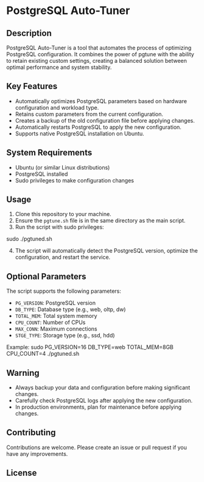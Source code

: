 # PostgreSQL Auto-Tuner

## Description
PostgreSQL Auto-Tuner is a tool that automates the process of optimizing PostgreSQL configuration. It combines the power of pgtune with the ability to retain existing custom settings, creating a balanced solution between optimal performance and system stability.

## Key Features
- Automatically optimizes PostgreSQL parameters based on hardware configuration and workload type.
- Retains custom parameters from the current configuration.
- Creates a backup of the old configuration file before applying changes.
- Automatically restarts PostgreSQL to apply the new configuration.
- Supports native PostgreSQL installation on Ubuntu.

## System Requirements
- Ubuntu (or similar Linux distributions)
- PostgreSQL installed
- Sudo privileges to make configuration changes

## Usage
1. Clone this repository to your machine.
2. Ensure the `pgtune.sh` file is in the same directory as the main script.
3. Run the script with sudo privileges:

sudo ./pgtuned.sh

4. The script will automatically detect the PostgreSQL version, optimize the configuration, and restart the service.

## Optional Parameters
The script supports the following parameters:
- `PG_VERSION`: PostgreSQL version
- `DB_TYPE`: Database type (e.g., web, oltp, dw)
- `TOTAL_MEM`: Total system memory
- `CPU_COUNT`: Number of CPUs
- `MAX_CONN`: Maximum connections
- `STGE_TYPE`: Storage type (e.g., ssd, hdd)

Example:
sudo PG_VERSION=16 DB_TYPE=web TOTAL_MEM=8GB CPU_COUNT=4 ./pgtuned.sh

## Warning
- Always backup your data and configuration before making significant changes.
- Carefully check PostgreSQL logs after applying the new configuration.
- In production environments, plan for maintenance before applying changes.

## Contributing
Contributions are welcome. Please create an issue or pull request if you have any improvements.

## License

